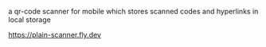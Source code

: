 a qr-code scanner for mobile which stores scanned codes and hyperlinks in local storage

https://plain-scanner.fly.dev

